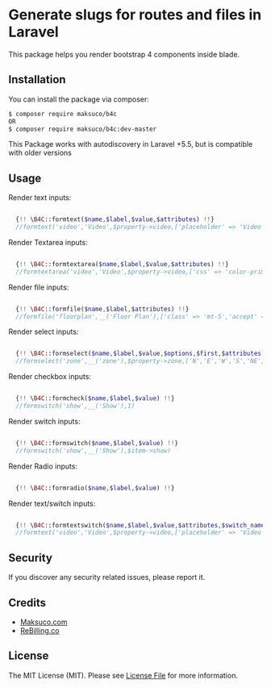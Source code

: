 # Generate slugs for routes and files in Laravel

This package helps you render bootstrap 4 components inside blade.


## Installation

You can install the package via composer:
``` bash
$ composer require maksuco/b4c
OR
$ composer require maksuco/b4c:dev-master
```
This Package works with autodiscovery in Laravel +5.5, but is compatible with older versions

## Usage


Render text inputs:

```php

  {!! \B4C::formtext($name,$label,$value,$attributes) !!}
  //formtext('video','Video',$property->video,['placeholder' => 'Video code'])

```


Render Textarea inputs:

```php

  {!! \B4C::formtextarea($name,$label,$value,$attributes) !!}
  //formtextarea('video','Video',$property->video,['css' => 'color-primary'])

```


Render file inputs:

```php

  {!! \B4C::formfile($name,$label,$attributes) !!}
  //formfile('floorplan',__('Floor Plan'),['class' => 'mt-5','accept' => '.jpg,.jpeg,.png,.pdf'])

```


Render select inputs:

```php

  {!! \B4C::formselect($name,$label,$value,$options,$first,$attributes) !!}
  //formselect('zone',__('zone'),$property->zone,['N','E','W','S','NE','NW','SE','SW'],'Choose one',['class' => 'h-20'])

```


Render checkbox inputs:

```php

  {!! \B4C::formcheck($name,$label,$value) !!}
  //formswitch('show',__('Show'),1)

```


Render switch inputs:

```php

  {!! \B4C::formswitch($name,$label,$value) !!}
  //formswitch('show',__('Show'),$item->show)

```


Render Radio inputs:

```php

  {!! \B4C::formradio($name,$label,$value) !!}

```


Render text/switch inputs:

```php

  {!! \B4C::formtextswitch($name,$label,$value,$attributes,$switch_name,$switch_value) !!}
  //formtext('video','Video',$property->video,['placeholder' => 'Video code'],'video_on',$property->video_on)

```

## Security

If you discover any security related issues, please report it.

## Credits
- [Maksuco.com](http://maksuco.com)
- [ReBilling.co](https://rebilling.co)

## License

The MIT License (MIT). Please see [License File](LICENSE) for more information.
